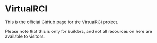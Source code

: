 # VirtualRCI
This is the official GitHub page for the VirtualRCI project.

Please note that this is only for builders, and not all resources on here are available to visitors.

